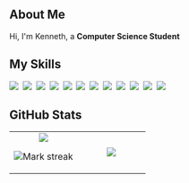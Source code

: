 ## About Me

Hi, I'm Kenneth, a **Computer Science Student** 

## My Skills

<img src="https://img.shields.io/badge/Python-3776AB?logo=python&logoColor=fff" href="https://www.python.org/https://www.python.org/"> 
<img src="https://img.shields.io/badge/HTML-%23E34F26.svg?logo=html5&logoColor=white"> 
<img src="https://img.shields.io/badge/CSS-1572B6?logo=css3&logoColor=fff"> 
<img src="https://img.shields.io/badge/JavaScript-F7DF1E?logo=javascript&logoColor=000"> 
<img src="https://img.shields.io/badge/Flask-000?logo=flask&logoColor=fff"> 
<img src="https://img.shields.io/badge/React-61DAFB?logo=react&logoColor=white"> 
<img src="https://img.shields.io/badge/Tailwind%20CSS-%2338B2AC.svg?logo=tailwind-css&logoColor=white"> 
<img src="https://img.shields.io/badge/Vite-646CFF?logo=vite&logoColor=fff"> 
<img src="https://img.shields.io/badge/MySQL-4479A1?logo=mysql&logoColor=fff"> 
<img src="https://img.shields.io/badge/Firebase-039BE5?logo=Firebase&logoColor=white"> 
<img src="https://img.shields.io/badge/GitHub-%23121011.svg?logo=github&logoColor=white"> 
<img src="https://img.shields.io/badge/npm-CB3837?logo=npm&logoColor=fff"> 

## GitHub Stats

<table><tbody><tr border="none"><td width="50%" align="center">
<img align="center" src="https://readme-stats-fork-mauve.vercel.app/api/?username=millareskenneth&theme=dark&show_icons=true&count_private=true">

<img alt="Mark streak" src="https://github-readme-streak-stats-five-roan.vercel.app?user=millareskenneth&theme=dark"></td><td width="50%" align="center">
<img align="center" src="https://readme-stats-fork-mauve.vercel.app/api/top-langs/?username=millareskenneth&theme=dark&hide_border=false&no-bg=true&no-frame=true&langs_count=6"></td></tr></tbody></table>

